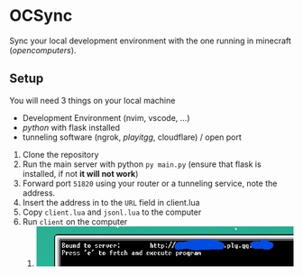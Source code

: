 # OCSync

Sync your local development environment with the one running in minecraft (*opencomputers*).

## Setup

You will need 3 things on your local machine
 - Development Environment (nvim, vscode, ...)
 - *python* with flask installed
 - tunneling software (ngrok, *playitgg*, cloudflare) / open port 

1. Clone the repository
2. Run the main server with python `py main.py` (ensure that flask is installed, if not **it will not work**)
3. Forward port `51820` using your router or a tunneling service, note the address.
4. Insert the address in to the `URL` field in client.lua
5. Copy `client.lua` and `jsonl.lua` to the computer  
6. Run `client` on the computer
   1. ![ls](./wiki/image.png)
   
